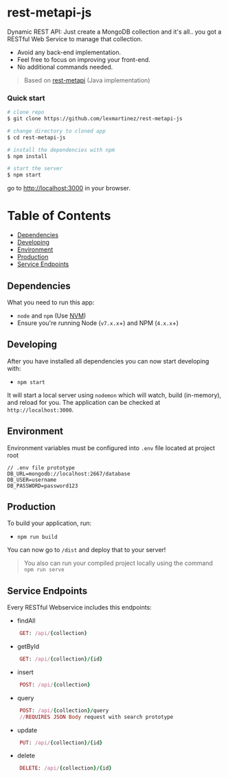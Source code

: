 # rest-metapi-js


Dynamic REST API:
Just create a MongoDB collection and it's all.. you got a RESTful Web Service to manage that collection.
+ Avoid any back-end implementation.
+ Feel free to focus on improving your front-end.
+ No additional commands needed.

> Based on [rest-metapi](https://github.com/lexmartinez/rest-metapi) (Java implementation)


### Quick start

```bash
# clone repo
$ git clone https://github.com/lexmartinez/rest-metapi-js

# change directory to cloned app
$ cd rest-metapi-js

# install the dependencies with npm
$ npm install

# start the server
$ npm start
```
go to [http://localhost:3000](http://localhost:3000) in your browser.


# Table of Contents

* [Dependencies](#dependencies)
* [Developing](#developing)
* [Environment](#environment)
* [Production](#production)
* [Service Endpoints](#service-endpoints)
    
 ## Dependencies
 
 What you need to run this app:
 * `node` and `npm` (Use [NVM](https://github.com/creationix/nvm))
 * Ensure you're running Node (`v7.x.x`+) and NPM (`4.x.x`+)
 
 ## Developing
 
 After you have installed all dependencies you can now start developing with:
 
 * `npm start`
 
 It will start a local server using `nodemon` which will watch, build (in-memory), and reload for you. The application can be checked at `http://localhost:3000`.
 
 ## Environment
 Environment variables must be configured into `.env` file located at project root

```
// .env file prototype
DB_URL=mongodb://localhost:2667/database
DB_USER=username
DB_PASSWORD=password123
```

## Production

To build your application, run:

* `npm run build`

You can now go to `/dist` and deploy that to your server!

> You also can run your compiled project locally  using the command `npm run serve`


## Service Endpoints
Every RESTful Webservice includes this endpoints:

+ findAll
```ruby
    GET: /api/{collection}
```

+ getById
```ruby
    GET: /api/{collection}/{id}
```

+ insert
```ruby
    POST: /api/{collection}
```

+ query
```ruby
    POST: /api/{collection}/query
    //REQUIRES JSON Body request with search prototype
```

+ update
```ruby
    PUT: /api/{collection}/{id}
```

+ delete
```ruby
    DELETE: /api/{collection}/{id}
```